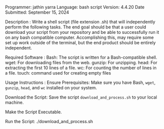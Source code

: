 Programmer: jathin yarra
Language: bash script
Version: 4.4.20
Date Submitted: September 15, 2024

Description : Write a shell script (file extension .sh) that will independently perform the following tasks. The end goal should be that a user could download your script from your repository and be able to successfully run it on any bash compatible computer. Accomplishing this, may require some set up work outside of the terminal, but the end product should be entirely independent.

Required Software :
Bash: The script is written for a Bash-compatible shell.
wget: For downloading files from the web.
gunzip: For unzipping.
head: For extracting the first 10 lines of a file.
wc: For counting the number of lines in a file.
touch: command used for creating empty files

Usage Instructions :
Ensure Prerequisites: Make sure you have Bash, `wget`, `gunzip`, `head`, and `wc` installed on your system.

Download the Script: Save the script `download_and_process.sh` to your local machine.

Make the Script Executable.

Run the Script:
./download_and_process.sh

